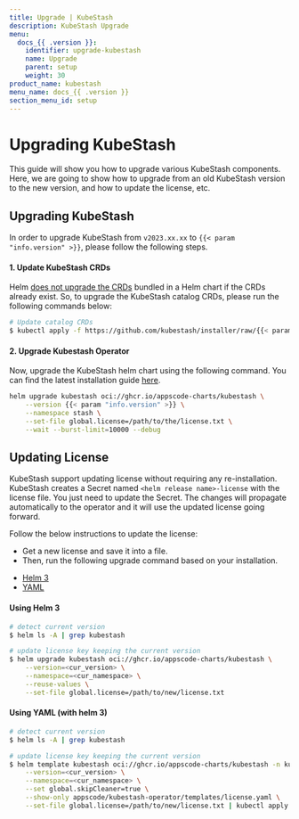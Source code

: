 ```yaml
---
title: Upgrade | KubeStash
description: KubeStash Upgrade
menu:
  docs_{{ .version }}:
    identifier: upgrade-kubestash
    name: Upgrade
    parent: setup
    weight: 30
product_name: kubestash
menu_name: docs_{{ .version }}
section_menu_id: setup
---
```


# Upgrading KubeStash

This guide will show you how to upgrade various KubeStash components. Here, we are going to show how to upgrade from an old KubeStash version to the new version, and how to update the license, etc.

## Upgrading KubeStash

In order to upgrade KubeStash from `v2023.xx.xx` to `{{< param "info.version" >}}`, please follow the following steps.

#### 1. Update KubeStash CRDs

Helm [does not upgrade the CRDs](https://github.com/helm/helm/issues/6581) bundled in a Helm chart if the CRDs already exist. So, to upgrade the KubeStash catalog CRDs, please run the following commands below:

```bash
# Update catalog CRDs
$ kubectl apply -f https://github.com/kubestash/installer/raw/{{< param "info.version" >}}/crds/kubestash-crds.yaml
```

#### 2. Upgrade Kubestash Operator

Now, upgrade the KubeStash helm chart using the following command. You can find the latest installation guide [here]().

```bash
helm upgrade kubestash oci://ghcr.io/appscode-charts/kubestash \
    --version {{< param "info.version" >}} \
    --namespace stash \
    --set-file global.license=/path/to/the/license.txt \
    --wait --burst-limit=10000 --debug
```

## Updating License

KubeStash support updating license without requiring any re-installation. KubeStash creates a Secret named `<helm release name>-license` with the license file. You just need to update the Secret. The changes will propagate automatically to the operator and it will use the updated license going forward.

Follow the below instructions to update the license:

- Get a new license and save it into a file.
- Then, run the following upgrade command based on your installation.

<ul class="nav nav-tabs" id="luTabs" role="tablist">
  <li class="nav-item">
    <a class="nav-link active" id="lu-helm3-tab" data-toggle="tab" href="#lu-helm3" role="tab" aria-controls="lu-helm3" aria-selected="true">Helm 3</a>
  </li>
  <li class="nav-item">
    <a class="nav-link" id="lu-yaml-tab" data-toggle="tab" href="#lu-yaml" role="tab" aria-controls="lu-yaml" aria-selected="false">YAML</a>
  </li>
</ul>
<div class="tab-content" id="luTabContent">
  <div class="tab-pane fade show active" id="lu-helm3" role="tabpanel" aria-labelledby="lu-helm3">

#### Using Helm 3

```bash
# detect current version
$ helm ls -A | grep kubestash

# update license key keeping the current version
$ helm upgrade kubestash oci://ghcr.io/appscode-charts/kubestash \
    --version=<cur_version> \
    --namespace=<cur_namespace> \
    --reuse-values \
    --set-file global.license=/path/to/new/license.txt
```

</div>
<div class="tab-pane fade" id="lu-yaml" role="tabpanel" aria-labelledby="lu-yaml">

#### Using YAML (with helm 3)

```bash
# detect current version
$ helm ls -A | grep kubestash

# update license key keeping the current version
$ helm template kubestash oci://ghcr.io/appscode-charts/kubestash -n kubestash \
    --version=<cur_version> \
    --namespace=<cur_namespace> \
    --set global.skipCleaner=true \
    --show-only appscode/kubestash-operator/templates/license.yaml \
    --set-file global.license=/path/to/new/license.txt | kubectl apply -f -
```

</div>
</div>
